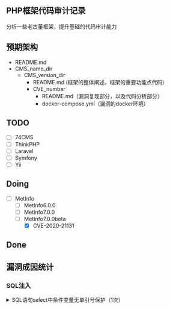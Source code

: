 ## PHP框架代码审计记录
分析一些老古董框架，提升基础的代码审计能力

## 预期架构
* README.md
* CMS_name_dir
  * CMS_version_dir
    * README.md (框架的整体阐述，框架的重要功能点代码)
    * CVE_number
      * README.md（漏洞复现部分，以及代码分析部分）
      * docker-compose.yml（漏洞的docker环境）

## TODO
- [ ] 74CMS
- [ ] ThinkPHP
- [ ] Laravel
- [ ] Symfony
- [ ] Yii

## Doing
- [ ] MetInfo
  - [ ] MetInfo6.0.0
  - [ ] MetInfo7.0.0
  - [ ] MetInfo7.0.0beta
    - [x] CVE-2020-21131
    
## Done

## 漏洞成因统计
### SQL注入
<details>
<summary>SQL语句select中条件变量无单引号保护（1次）</summary>

* CVE-2020-21131

</details>

